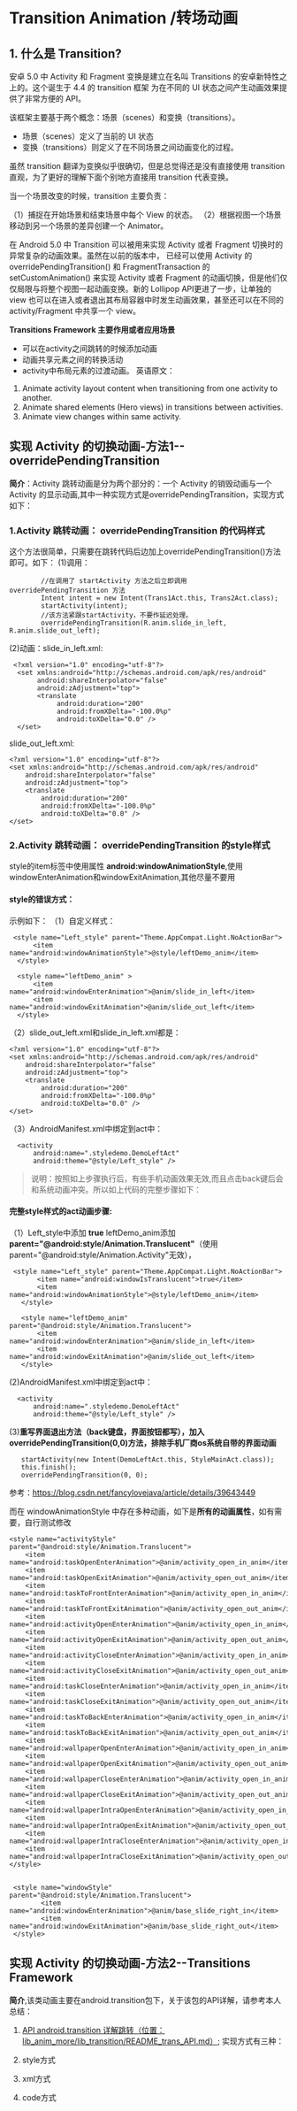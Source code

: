 # Transition Animation /转场动画

## 1. 什么是 Transition?

安卓 5.0 中 Activity 和 Fragment 变换是建立在名叫 Transitions 的安卓新特性之上的。这个诞生于 4.4 的 transition 框架
为在不同的 UI 状态之间产生动画效果提供了非常方便的 API。  

该框架主要基于两个概念：场景（scenes）和变换（transitions）。  
* 场景（scenes）定义了当前的 UI 状态
* 变换（transitions）则定义了在不同场景之间动画变化的过程。

虽然 transition 翻译为变换似乎很确切，但是总觉得还是没有直接使用 transition 直观，为了更好的理解下面个别地方直接用 transition 
代表变换。

当一个场景改变的时候，transition 主要负责：

（1）捕捉在开始场景和结束场景中每个 View 的状态。
（2）根据视图一个场景移动到另一个场景的差异创建一个 Animator。

在 Android 5.0 中 Transition 可以被用来实现 Activity 或者 Fragment 切换时的异常复杂的动画效果。虽然在以前的版本中，
已经可以使用 Activity 的 overridePendingTransition() 和 FragmentTransaction 的 setCustomAnimation() 来实现 
Activity 或者 Fragment 的动画切换，但是他们仅仅局限与将整个视图一起动画变换。新的 Lollipop API更进了一步，让单独的 view 
也可以在进入或者退出其布局容器中时发生动画效果，甚至还可以在不同的 activity/Fragment 中共享一个 view。

**Transitions Framework 主要作用或者应用场景**  
* 可以在activity之间跳转的时候添加动画
* 动画共享元素之间的转换活动
* activity中布局元素的过渡动画。
英语原文：
1. Animate activity layout content when transitioning from one activity to another.
2. Animate shared elements (Hero views) in transitions between activities.
3. Animate view changes within same activity.

## 实现 Activity 的切换动画-方法1--overridePendingTransition

**简介**：Activity 跳转动画是分为两个部分的：一个 Activity 的销毁动画与一个 Activity 的显示动画,其中一种实现方式是overridePendingTransition，实现方式如下：

### 1.Activity 跳转动画： overridePendingTransition 的代码样式 
这个方法很简单，只需要在跳转代码后边加上overridePendingTransition()方法即可。如下：
(1)调用：

            //在调用了 startActivity 方法之后立即调用 overridePendingTransition 方法
            Intent intent = new Intent(Trans1Act.this, Trans2Act.class);
            startActivity(intent);
            //该方法紧跟startActivity，不要作延迟处理。
            overridePendingTransition(R.anim.slide_in_left, R.anim.slide_out_left);
            
(2)动画：slide_in_left.xml:
    
     <?xml version="1.0" encoding="utf-8"?>
      <set xmlns:android="http://schemas.android.com/apk/res/android"
           android:shareInterpolator="false"
           android:zAdjustment="top">
           <translate
                android:duration="200"
                android:fromXDelta="-100.0%p"
                android:toXDelta="0.0" />
      </set>
slide_out_left.xml:

    <?xml version="1.0" encoding="utf-8"?>
    <set xmlns:android="http://schemas.android.com/apk/res/android"
        android:shareInterpolator="false"
        android:zAdjustment="top">
        <translate
            android:duration="200"
            android:fromXDelta="-100.0%p"
            android:toXDelta="0.0" />
    </set>
    
### 2.Activity 跳转动画： overridePendingTransition 的style样式 
style的item标签中使用属性 **android:windowAnimationStyle**,使用windowEnterAnimation和windowExitAnimation,其他尽量不要用
#### style的错误方式：
示例如下：
（1）自定义样式：

     <style name="Left_style" parent="Theme.AppCompat.Light.NoActionBar">
          <item name="android:windowAnimationStyle">@style/leftDemo_anim</item>
      </style>
  
      <style name="leftDemo_anim" >
          <item name="android:windowEnterAnimation">@anim/slide_in_left</item>
          <item name="android:windowExitAnimation">@anim/slide_out_left</item>
      </style>

（2）slide_out_left.xml和slide_in_left.xml都是：
    
    <?xml version="1.0" encoding="utf-8"?>
    <set xmlns:android="http://schemas.android.com/apk/res/android"
        android:shareInterpolator="false"
        android:zAdjustment="top">
        <translate
            android:duration="200"
            android:fromXDelta="-100.0%p"
            android:toXDelta="0.0" />
    </set>
    
（3）AndroidManifest.xml中绑定到act中：
    
      <activity
          android:name=".styledemo.DemoLeftAct"
          android:theme="@style/Left_style" />
         
>说明：按照如上步骤执行后，有些手机动画效果无效,而且点击back键后会和系统动画冲突。所以如上代码的完整步骤如下：

#### 完整style样式的act动画步骤:
（1）Left_style中添加    **<item name="windowNoTitle">true</item>**
leftDemo_anim添加**parent="@android:style/Animation.Translucent"**（使用parent="@android:style/Animation.Activity"无效），

    
     <style name="Left_style" parent="Theme.AppCompat.Light.NoActionBar">
           <item name="android:windowIsTranslucent">true</item>
           <item name="android:windowAnimationStyle">@style/leftDemo_anim</item>
       </style>
   
       <style name="leftDemo_anim" parent="@android:style/Animation.Translucent">
           <item name="android:windowEnterAnimation">@anim/slide_in_left</item>
           <item name="android:windowExitAnimation">@anim/slide_out_left</item>
       </style>

(2)AndroidManifest.xml中绑定到act中：
    
      <activity
          android:name=".styledemo.DemoLeftAct"
          android:theme="@style/Left_style" />
          
(3)**重写界面退出方法（back键盘，界面按钮都写），加入overridePendingTransition(0,0)方法，排除手机厂商os系统自带的界面动画**
    
       startActivity(new Intent(DemoLeftAct.this, StyleMainAct.class));
       this.finish();
       overridePendingTransition(0, 0);
            
参考：https://blog.csdn.net/fancylovejava/article/details/39643449

而在 windowAnimationStyle 中存在多种动画，如下是**所有的动画属性**，如有需要，自行测试修改

    <style name="activityStyle" parent="@android:style/Animation.Translucent">
        <item name="android:taskOpenEnterAnimation">@anim/activity_open_in_anim</item>
        <item name="android:taskOpenExitAnimation">@anim/activity_open_out_anim</item>
        <item name="android:taskToFrontEnterAnimation">@anim/activity_open_in_anim</item>
        <item name="android:taskToFrontExitAnimation">@anim/activity_open_out_anim</item>
        <item name="android:activityOpenEnterAnimation">@anim/activity_open_in_anim</item>
        <item name="android:activityOpenExitAnimation">@anim/activity_open_out_anim</item>
        <item name="android:activityCloseEnterAnimation">@anim/activity_open_in_anim</item>
        <item name="android:activityCloseExitAnimation">@anim/activity_open_out_anim</item>
        <item name="android:taskCloseEnterAnimation">@anim/activity_open_in_anim</item>
        <item name="android:taskCloseExitAnimation">@anim/activity_open_out_anim</item>
        <item name="android:taskToBackEnterAnimation">@anim/activity_open_in_anim</item>
        <item name="android:taskToBackExitAnimation">@anim/activity_open_out_anim</item>
        <item name="android:wallpaperOpenEnterAnimation">@anim/activity_open_in_anim</item>
        <item name="android:wallpaperOpenExitAnimation">@anim/activity_open_out_anim</item>
        <item name="android:wallpaperCloseEnterAnimation">@anim/activity_open_in_anim</item>
        <item name="android:wallpaperCloseExitAnimation">@anim/activity_open_out_anim</item>
        <item name="android:wallpaperIntraOpenEnterAnimation">@anim/activity_open_in_anim</item>
        <item name="android:wallpaperIntraOpenExitAnimation">@anim/activity_open_out_anim</item>
        <item name="android:wallpaperIntraCloseEnterAnimation">@anim/activity_open_in_anim</item>
        <item name="android:wallpaperIntraCloseExitAnimation">@anim/activity_open_out_anim</item>
    </style>
    
    
     <style name="windowStyle" parent="@android:style/Animation.Translucent">
            <item name="android:windowEnterAnimation">@anim/base_slide_right_in</item>
            <item name="android:windowExitAnimation">@anim/base_slide_right_out</item>
     </style>
    
 ## 实现 Activity 的切换动画-方法2--Transitions Framework
 
 **简介**,该类动画主要在android.transition包下，关于该包的API详解，请参考本人总结：
1. [API android.transition 详解跳转（位置：lib_anim_more/lib_transition/README_trans_API.md）](https://github.com/66668/AnimationStudy/blob/master/lib_anim_more/lib_transition/README_trans_API.md);
实现方式有三种：
 
 1. style方式
 2. xml方式
 3. code方式
 
 
 
    
   

